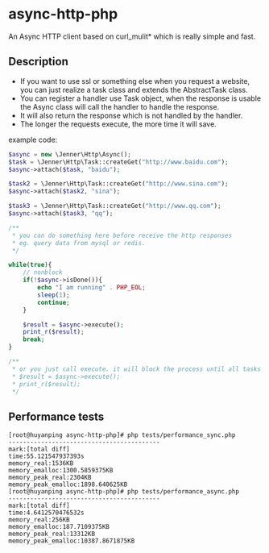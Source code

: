 # async-http-php
An Async HTTP client based on curl_mulit* which is really simple and fast.

Description
-----------------
- If you want to use ssl or something else when you request a website, you can just realize a task class and extends the AbstractTask class.
- You can register a handler use Task object, when the response is usable the Async class will call the handler to handle the response.
- It will also return the response which is not handled by the handler.
- The longer the requests execute, the more time it will save.

example code:
```php
$async = new \Jenner\Http\Async();
$task = \Jenner\Http\Task::createGet("http://www.baidu.com");
$async->attach($task, "baidu");

$task2 = \Jenner\Http\Task::createGet("http://www.sina.com");
$async->attach($task2, "sina");

$task3 = \Jenner\Http\Task::createGet("http://www.qq.com");
$async->attach($task3, "qq");

/**
 * you can do something here before receive the http responses
 * eg. query data from mysql or redis.
 */

while(true){
    // nonblock
    if(!$async->isDone()){
        echo "I am running" . PHP_EOL;
        sleep(1);
        continue;
    }

    $result = $async->execute();
    print_r($result);
    break;
}

/**
 * or you just call execute. it will block the process until all tasks are done.
 * $result = $async->execute();
 * print_r($result);
 */
```

Performance tests
---------------------
```shell
[root@huyanping async-http-php]# php tests/performance_sync.php  
------------------------------------------
mark:[total diff]
time:55.121547937393s
memory_real:1536KB
memory_emalloc:1300.5859375KB
memory_peak_real:2304KB
memory_peak_emalloc:1898.640625KB
[root@huyanping async-http-php]# php tests/performance_async.php 
------------------------------------------
mark:[total diff]
time:4.6412570476532s
memory_real:256KB
memory_emalloc:187.7109375KB
memory_peak_real:13312KB
memory_peak_emalloc:10387.8671875KB
```

